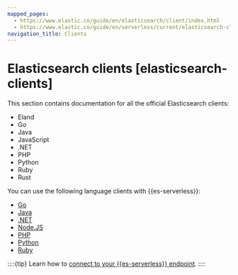 ```yaml
---
mapped_pages:
  - https://www.elastic.co/guide/en/elasticsearch/client/index.html
  - https://www.elastic.co/guide/en/serverless/current/elasticsearch-clients.html
navigation_title: Clients
---
```


# Elasticsearch clients [elasticsearch-clients]

This section contains documentation for all the official Elasticsearch clients:

* Eland
* Go
* Java
* JavaScript
* .NET
* PHP
* Python
* Ruby
* Rust

You can use the following language clients with {{es-serverless}}:

* [Go](go-elasticsearch://reference/getting-started-serverless.md)
* [Java](elasticsearch-java://reference/getting-started-serverless.md)
* [.NET](elasticsearch-net://reference/getting-started.md)
* [Node.JS](elasticsearch-js://reference/getting-started.md)
* [PHP](elasticsearch-php://reference/getting-started.md)
* [Python](asciidocalypse://docs/elasticsearch-py/docs/reference/getting-started.md)
* [Ruby](elasticsearch-ruby://reference/getting-started.md)

::::{tip}
Learn how to [connect to your {{es-serverless}} endpoint](/solutions/search/serverless-elasticsearch-get-started.md).
::::